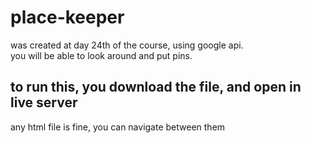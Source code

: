 ﻿# place-keeper
was created at day 24th of the course, using google api. <br />
you will be able to look around and put pins. <br />
## to run this, you download the file, and open in live server
any html file is fine, you can navigate between them
